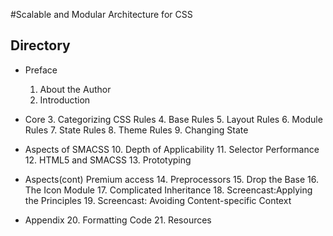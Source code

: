 #Scalable and Modular Architecture for CSS
## Directory

* Preface
  1. About the Author
  2. Introduction

* Core
  3. Categorizing CSS Rules
  4. Base Rules
  5. Layout Rules
  6. Module Rules
  7. State Rules
  8. Theme Rules
  9. Changing State
  
  
* Aspects of SMACSS
  10. Depth of Applicability
  11. Selector Performance
  12. HTML5 and SMACSS
  13. Prototyping

* Aspects(cont) Premium access
  14. Preprocessors
  15. Drop the Base
  16. The Icon Module
  17. Complicated Inheritance
  18. Screencast:Applying the Principles
  19. Screencast: Avoiding Content-specific Context

* Appendix
  20. Formatting Code
  21. Resources

